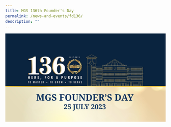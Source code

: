 ```yaml
---
title: MGS 136th Founder's Day
permalink: /news-and-events/fd136/
description: ""
---
```

![](/images/Common/fd136web.jpg)